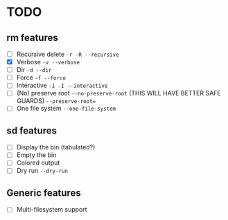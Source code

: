 # TODO

## rm features

- [ ] Recursive delete `-r -R --recursive`
- [x] Verbose `-v --verbose`
- [ ] Dir `-d --dir`
- [ ] Force `-f --force`
- [ ] Interactive `-i -I --interactive`
- [ ] (No) preserve root `--no-preserve-root` (THIS WILL HAVE BETTER SAFE GUARDS) `--preserve-root=`
- [ ] One file system `--one-file-system`

## sd features

- [ ] Display the bin (tabulated?)
- [ ] Empty the bin  
- [ ] Colored output
- [ ] Dry run `--dry-run`

## Generic features

- [ ] Multi-filesystem support
